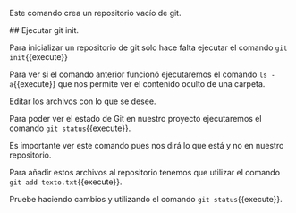 Este comando crea un repositorio vacío de git.

## Ejecutar git init.

Para inicializar un repositorio de git solo hace falta ejecutar el comando `git init`{{execute}}

Para ver si el comando anterior funcionó ejecutaremos el comando `ls -a`{{execute}} que nos permite ver el contenido oculto de una carpeta.

Editar los archivos con lo que se desee.

Para poder ver el estado de Git en nuestro proyecto ejecutaremos el comando `git status`{{execute}}.

Es importante ver este comando pues nos dirá lo que está y no en nuestro repositorio.

Para añadir estos archivos al repositorio tenemos que utilizar el comando `git add texto.txt`{{execute}}.

Pruebe haciendo cambios y utilizando el comando `git status`{{execute}}.


